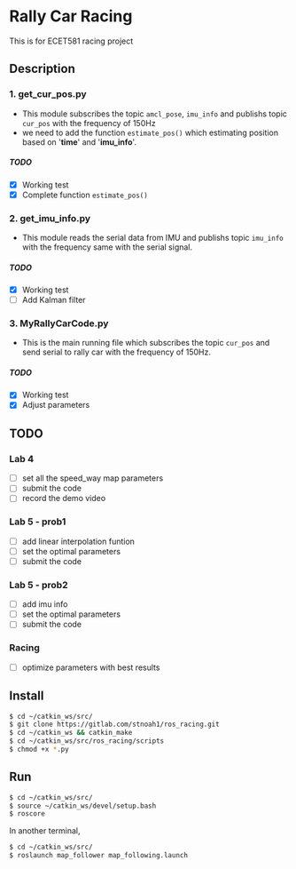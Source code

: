 # Rally Car Racing
This is for ECET581 racing project
## Description
### 1. get_cur_pos.py
* This module subscribes the topic `amcl_pose`, `imu_info` and publishs topic `cur_pos` with the frequency of 150Hz
* we need to add the function ```estimate_pos()``` which estimating position based on '**time**' and '**imu_info**'.
##### TODO
* [x] Working test
* [x] Complete function `estimate_pos()`
### 2. get_imu_info.py
* This module reads the serial data from IMU and publishs topic `imu_info` with the frequency same with the serial signal.
##### TODO
* [x] Working test
* [ ] Add Kalman filter
### 3. MyRallyCarCode.py
* This is the main running file which subscribes the topic `cur_pos` and send serial to rally car with the frequency of 150Hz.
##### TODO
* [x] Working test
* [x] Adjust parameters
## TODO
### Lab 4
* [ ] set all the speed_way map parameters
* [ ] submit the code
* [ ] record the demo video
### Lab 5 - prob1
* [ ] add linear interpolation funtion
* [ ] set the optimal parameters
* [ ] submit the code
### Lab 5 - prob2
* [ ] add imu info
* [ ] set the optimal parameters
* [ ] submit the code
### Racing
* [ ] optimize parameters with best results

## Install
```bash
$ cd ~/catkin_ws/src/
$ git clone https://gitlab.com/stnoah1/ros_racing.git
$ cd ~/catkin_ws && catkin_make
$ cd ~/catkin_ws/src/ros_racing/scripts
$ chmod +x *.py
```
## Run
```bash
$ cd ~/catkin_ws/src/
$ source ~/catkin_ws/devel/setup.bash
$ roscore
```
In another terminal,

```bash
$ cd ~/catkin_ws/src/
$ roslaunch map_follower map_following.launch
```


